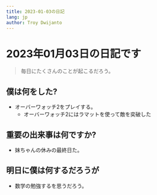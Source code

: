 ```yaml
---
title: 2023-01-03の日記
lang: jp
author: Troy Dwijanto
---
```

# 2023年01月03日の日記です
> 毎日にたくさんのことが起こるだろう。

## 僕は何をした?
- オーバーワォッチ2をプレイする。
	- オーバーワォッチ2にはラマットを使って敵を奕破した

## 重要の出来事は何ですか?
- 妹ちゃんの休みの最終日た。
## 明日に僕は何するだろうが
- 数学の勉強するを思うだろう。